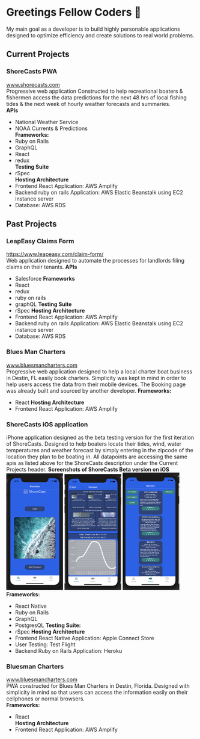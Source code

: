 # Greetings Fellow Coders 👋
My main goal as a developer is to build highly personable applications designed to optimize efficiency and create solutions to real world problems. </br>
## Current Projects 
### ShoreCasts PWA 
www.shorecasts.com </br>
Progressive web application Constructed to help recreational boaters & fishermen access the data predictions for the next 48 hrs of local fishing tides & the next week of hourly weather forecasts and summaries.</br>
**APIs**
- National Weather Service
- NOAA Currents & Predictions </br>
**Frameworks:** 
- Ruby on Rails
- GraphQL
- React
- redux </br>
**Testing Suite** 
- rSpec </br>
**Hosting Architecture** 
- Frontend React Application: AWS Amplify
- Backend ruby on rails Application: AWS Elastic Beanstalk using EC2 instance server
- Database: AWS RDS </br>
## Past Projects
### LeapEasy Claims Form
https://www.leapeasy.com/claim-form/ </br>
Web application designed to automate the processes for landlords filing claims on their tenants.
**APIs**
- Salesforce
**Frameworks**
- React
- redux
- ruby on rails
- graphQL
**Testing Suite**
- rSpec
**Hosting Architecture**
- Frontend React Application: AWS Amplify
- Backend ruby on rails Application: AWS Elastic Beanstalk using EC2 instance server
- Database: AWS RDS

### Blues Man Charters
www.bluesmancharters.com </br>
Progressive web application designed to help a local charter boat business in Destin, FL easily book charters. Simplicity was kept in mind in order to help users access the data from their mobile devices. The Booking page was already built and sourced by another developer. 
**Frameworks:**
- React 
**Hosting Architecture**
- Frontend React Application: AWS Amplify
### ShoreCasts iOS application</br>
iPhone application designed as the beta testing version for the first iteration of ShoreCasts. Designed to help boaters locate their tides, wind, water temperatures and weather forecast by simply entering in the zipcode of the location they plan to be boating in. All datapoints are accessing the same apis as listed above for the ShoreCasts description under the Current Projects header.
**Screenshots of ShoreCasts Beta version on iOS** </br>
<img src="/Screen Shot 2021-06-21 at 4.19.07 PM.png" width=30% height=30%>
<img src="/Screen Shot 2021-06-21 at 4.20.32 PM.png" width=30% height=30%>
<img src="/Screen Shot 2021-06-21 at 4.21.12 PM.png" width=30% height=30%>
</br>
**Frameworks:**
- React Native
- Ruby on Rails
- GraphQL
- PostgresQL
**Testing Suite:**
- rSpec
**Hosting Architecture**
- Frontend React Native Application: Apple Connect Store
- User Testing: Test Flight
- Backend Ruby on Rails Application: Heroku

### Bluesman Charters </br>
www.bluesmancharters.com </br>
PWA constructed for Blues Man Charters in Destin, Florida. Designed with simplicity in mind so that users can access the information easily on their cellphones or normal browsers. </br>
**Frameworks:** 
- React </br>
**Hosting Architecture** 
- Frontend React Application: AWS Amplify


       
                  

